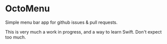 OctoMenu
========

Simple menu bar app for github issues &amp; pull requests.

This is very much a work in progress, and a way to learn Swift. Don't expect too much.
